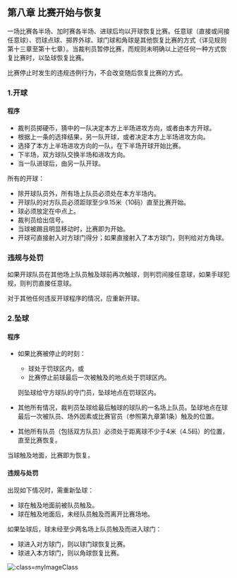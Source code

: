 ## 第八章 比赛开始与恢复

一场比赛各半场、加时赛各半场、进球后均以开球恢复比赛。任意球（直接或间接任意球）、罚球点球、掷界外球、球门球和角球是其他恢复比赛的方式（详见规则第十三章至第十七章）。当裁判员暂停比赛，而规则未明确以上述任何一种方式恢复比赛时，以坠球恢复比赛。

比赛停止时发生的违规违例行为，不会改变随后恢复比赛的方式。

### 1.开球

#### 程序

* 裁判员掷硬币，猜中的一队决定本方上半场进攻方向，或者由本方开球。
* 根据上一条的选择结果，另一队开球，或者决定本方上半场进攻方向。
* 选择了本方上半场进攻方向的一队，在下半场开球开始比赛。
* 下半场，双方球队交换半场和进攻方向。
* 当一队进球后，由另一队开球。

所有的开球：

* 除开球队员外，所有场上队员必须处在本方半场内。
* 开球队的对方队员必须距球至少9.15米（10码）直至比赛开始。
* 球必须放定在中点上。
* 裁判员给出信号。
* 当球被踢且明显移动时，比赛即为开始。
* 开球可直接射入对方球门得分；如果直接射入了本方球门，则判给对方角球。

### 违规与处罚

如果开球队员在其他场上队员触及球前再次触球，则判罚间接任意球，如果手球犯规，则判罚直接任意球。

对于其他任何违反开球程序的情况，应重新开球。

### 2.坠球

#### 程序

* 如果比赛被停止的时刻：

  * 球处于罚球区内，或
  * 比赛停止前球最后一次被触及的地点处于罚球区内。

  则坠球给守方球队的守门员，坠球地点在罚球区内。

* 其他所有情况，裁判员坠球给最后触球的球队的一名场上队员。坠球地点在球最后一次被队员、场外因素或比赛官员（参照第九章第1条）触及的位置。
* 其他所有队员（包括双方队员）必须处于距离球不少于4米（4.5码）的位置，直至比赛恢复。

当球触及地面，比赛即为恢复。

#### 违规与处罚

出现如下情况时，需重新坠球：

* 球在触及地面前被队员触及。
* 球在触及地面后，未经队员触及而离开比赛场地。

如果坠球后，球未经至少两名场上队员触及而进入球门：

* 球进入对方球门，则以球门球恢复比赛。
* 球进入本方球门，则以角球恢复比赛。

![](../vertopal_a6e2a68e5d38415d827a2cae7f5e6c13/media/image26.png ':class=myImageClass')